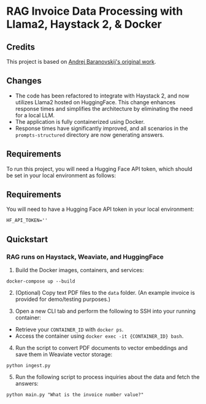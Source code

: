 # RAG Invoice Data Processing with Llama2, Haystack 2, & Docker

## Credits

This project is based on [Andrej Baranovskij's original work](https://github.com/katanaml/llm-rag-invoice-cpu).

## Changes

- The code has been refactored to integrate with Haystack 2, and now utilizes Llama2 hosted on HuggingFace. This change enhances response times and simplifies the architecture by eliminating the need for a local LLM.
- The application is fully containerized using Docker.
- Response times have significantly improved, and all scenarios in the `prompts-structured` directory are now generating answers.

## Requirements

To run this project, you will need a Hugging Face API token, which should be set in your local environment as follows:

## Requirements

You will need to have a Hugging Face API token in your local environment:

`HF_API_TOKEN=''`


## Quickstart

### RAG runs on Haystack, Weaviate, and HuggingFace

1. Build the Docker images, containers, and services:

`docker-compose up --build`

2. (Optional) Copy text PDF files to the `data` folder. (An example invoice is provided for demo/testing purposes.)

3. Open a new CLI tab and perform the following to SSH into your running container:

- Retrieve your `CONTAINER_ID` with `docker ps`.
- Access the container using `docker exec -it {CONTAINER_ID} bash`.

4. Run the script to convert PDF documents to vector embeddings and save them in Weaviate vector storage:

`python ingest.py`

5. Run the following script to process inquiries about the data and fetch the answers:

`python main.py "What is the invoice number value?"`